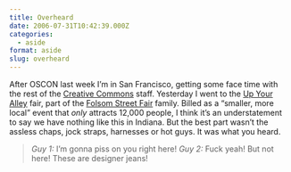 ```yaml
---
title: Overheard
date: 2006-07-31T10:42:39.000Z
categories:
  - aside
format: aside
slug: overheard
---
```

After OSCON last week I’m in San Francisco, getting some face time with the rest of the [Creative Commons][1]  staff. Yesterday I went to the [Up Your Alley][2]  fair, part of the [Folsom Street Fair][3]  family. Billed as a “smaller, more local” event that _only_ attracts 12,000 people, I think it’s an understatement to say we have nothing like this in Indiana. But the best part wasn’t the assless chaps, jock straps, harnesses or hot guys. It was what you heard.

> _Guy 1:_ I’m gonna piss on you right here! _Guy 2:_ Fuck yeah! But not here! These are designer jeans!

 [1]: http://creativecommons.org
 [2]: http://www.folsomstreetfair.com/alley/
 [3]: http://www.folsomstreetfair.com/index.php
